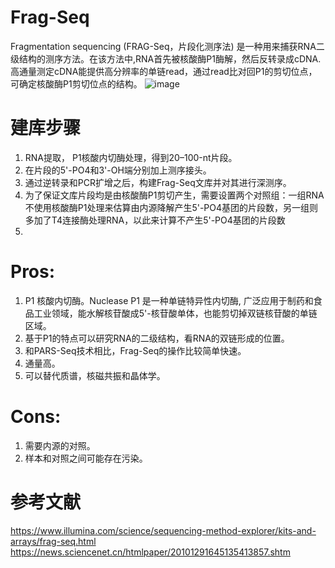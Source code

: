 # Frag-Seq
Fragmentation sequencing (FRAG-Seq，片段化测序法) 是一种用来捕获RNA二级结构的测序方法。在该方法中,RNA首先被核酸酶P1酶解，然后反转录成cDNA. 
高通量测定cDNA能提供高分辨率的单链read，通过read比对回P1的剪切位点，可确定核酸酶P1剪切位点的结构。
![image](https://github.com/SitaoZ/Seq-assays/assets/29169319/c49c2e57-8598-4437-af26-ac92e983fc77)

# 建库步骤
1. RNA提取， P1核酸内切酶处理，得到20–100-nt片段。
2. 在片段的5'-PO4和3'-OH端分别加上测序接头。
3. 通过逆转录和PCR扩增之后，构建Frag-Seq文库并对其进行深测序。
4. 为了保证文库片段均是由核酸酶P1剪切产生，需要设置两个对照组：一组RNA不使用核酸酶P1处理来估算由内源降解产生5'-PO4基团的片段数，另一组则多加了T4连接酶处理RNA，以此来计算不产生5'-PO4基团的片段数
5. 
# Pros:
1. P1 核酸内切酶。Nuclease P1 是一种单链特异性内切酶, 广泛应用于制药和食品工业领域，能水解核苷酸成5'-核苷酸单体，也能剪切掉双链核苷酸的单链区域。
2. 基于P1的特点可以研究RNA的二级结构，看RNA的双链形成的位置。
3. 和PARS-Seq技术相比，Frag-Seq的操作比较简单快速。
4. 通量高。
5. 可以替代质谱，核磁共振和晶体学。

# Cons:
1. 需要内源的对照。
2. 样本和对照之间可能存在污染。

# 参考文献
https://www.illumina.com/science/sequencing-method-explorer/kits-and-arrays/frag-seq.html
https://news.sciencenet.cn/htmlpaper/20101291645135413857.shtm
